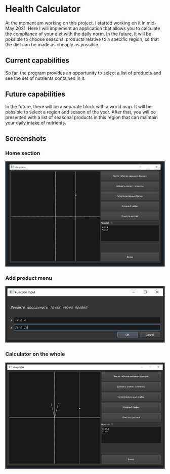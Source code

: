 # Health Calculator

At the moment am working on this project. I started working on it in mid-May 2021. Here I will implement an application that allows you to calculate the compliance of your diet with the daily norm. In the future, it will be possible to choose seasonal products relative to a specific region, so that the diet can be made as cheaply as possible.

## Current capabilities

So far, the program provides an opportunity to select a list of products and see the set of nutrients contained in it.

## Future capabilities

In the future, there will be a separate block with a world map.
It will be possible to select a region and season of the year.
After that, you will be presented with a list of seasonal products in this region that can maintain your daily intake of nutrients.

## Screenshots

### Home section

![home section](screenshots/First.jpg "Home section screen")

### Add product menu

![Add product menu](screenshots/Second.jpg "Calculator section screen")

### Calculator on the whole

![Calculator](screenshots/Third.jpg "Calculator section screen")
